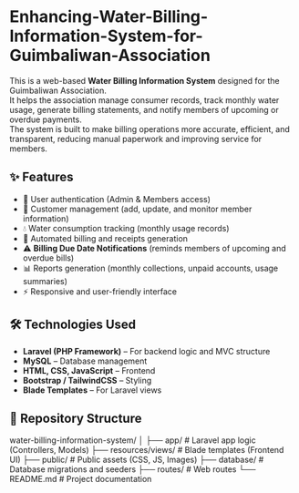 # Enhancing-Water-Billing-Information-System-for-Guimbaliwan-Association

This is a web-based **Water Billing Information System** designed for the Guimbaliwan Association.  
It helps the association manage consumer records, track monthly water usage, generate billing statements, and notify members of upcoming or overdue payments.  
The system is built to make billing operations more accurate, efficient, and transparent, reducing manual paperwork and improving service for members.

## ✨ Features
- 🔑 User authentication (Admin & Members access)
- 👥 Customer management (add, update, and monitor member information)
- 💧 Water consumption tracking (monthly usage records)
- 🧾 Automated billing and receipts generation
- ⚠️ **Billing Due Date Notifications** (reminds members of upcoming and overdue bills)
- 📊 Reports generation (monthly collections, unpaid accounts, usage summaries)
- ⚡ Responsive and user-friendly interface

## 🛠️ Technologies Used
- **Laravel (PHP Framework)** – For backend logic and MVC structure
- **MySQL** – Database management
- **HTML, CSS, JavaScript** – Frontend
- **Bootstrap / TailwindCSS** – Styling
- **Blade Templates** – For Laravel views

## 📂 Repository Structure
water-billing-information-system/
│
├── app/ # Laravel app logic (Controllers, Models)
├── resources/views/ # Blade templates (Frontend UI)
├── public/ # Public assets (CSS, JS, Images)
├── database/ # Database migrations and seeders
├── routes/ # Web routes
└── README.md # Project documentation
